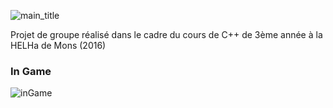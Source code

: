 ![main_title](https://github.com/r-rc-christopher/SplashColors/assets/19379567/dcd1ed04-59ba-4e98-9a92-2cde4c106d38)

Projet de groupe réalisé dans le cadre du cours de C++ de 3ème année à la HELHa de Mons (2016)

### In Game

![inGame](https://github.com/r-rc-christopher/SplashColors/assets/19379567/f2fa2a50-f9be-4e9a-9b9d-bc0202067da8)
